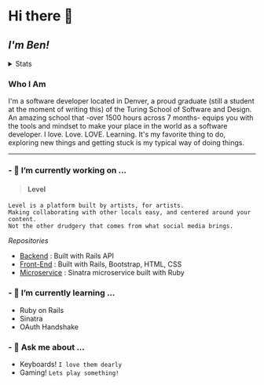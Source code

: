 
# Hi there 👋
## _I'm Ben!_

<details closed="closed">
  <summary>Stats</summary>
  
  [![Top Langs](https://github-readme-stats.vercel.app/api/top-langs/?username=b-enji-cmd&layout=compact)](https://github.com/anuraghazra/github-readme-stats)
  
  [![Ben's GitHub stats](https://github-readme-stats.vercel.app/api?username=b-enji-cmd)](https://github.com/anuraghazra/github-readme-stats)
  
</details>

### Who I Am
I'm a software developer located in Denver, a proud graduate (still a student at the moment of writing this) of the Turing School of Software and Design. An amazing school that -over 1500 hours across 7 months- equips you with the tools and mindset to make your place in the world as a software developer. I love. Love. LOVE. Learning. It's my favorite thing to do, exploring new things and getting stuck is my typical way of doing things. 

---

### - 🔭 I’m currently working on ...
> #### Level
```
Level is a platform built by artists, for artists.
Making collaborating with other locals easy, and centered around your content.
Not the other drudgery that comes from what social media brings.
```
*Repositories*
- [Backend](https://github.com/Level-turing-team/level_backend) : Built with Rails API 
- [Front-End](https://github.com/Level-turing-team/level_front_end) : Built with Rails, Bootstrap, HTML, CSS
- [Microservice](https://github.com/Level-turing-team/level-zipcode-microservice) : Sinatra microservice built with Ruby


### - 🌱 I’m currently learning ...

- Ruby on Rails
- Sinatra
- OAuth Handshake
### - 💬 Ask me about ...
- Keyboards! `I love them dearly`
- Gaming! `Lets play something!`


